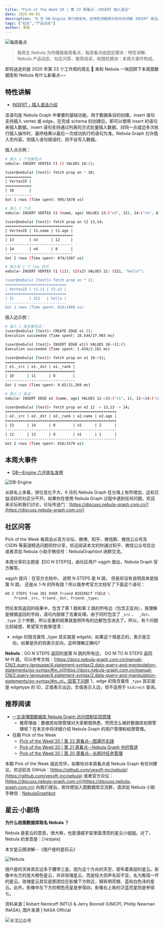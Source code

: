 ```yaml
---
title: "Pick of the Week'20 | 第 23 周看点--INSERT 插入语法"
date: 2020-06-05
description: "6 月 DB-Engine 排行榜发布，在特性讲解部分将为你详解 INSERT 用法…"
tags: ["社区","产品动态"]
author: 清蒸
---
```


![每周看点](https://www-cdn.nebula-graph.com.cn/nebula-blog/PotW.png)

> 每周五 Nebula 为你播报每周看点，每周看点由固定模块：特性讲解、Nebula 产品动态、社区问答、推荐阅读，和随机模块：本周大事件构成。

即将送走的是 2020 年第 23 个工作周的周五 🌝 来和 Nebula 一块回顾下本周图数据库和 Nebula 有什么新看点~~

## 特性讲解

- [INSERT - 插入语法介绍](https://docs.nebula-graph.com.cn/manual-CN/2.query-language/4.statement-syntax/2.data-query-and-manipulation-statements/insert-vertex-syntax/)

该语句是 Nebula Graph 中重要的基础功能，用于数据条目的创建。insert 语句支持插入 vertex 或 edge，在完成 schema 的创建后，即可以使用 insert 的语句来插入数据。insert 语句支持通过列表的方式批量插入数据，对同一点或边多次执行插入操作时，最终结果以最后一次成功执行的语句为准。Nebula Graph 允许插入空内容，但插入语句错误时，则不会写入数据。

插入点示例：
```bash
# 插入 1 个空属性点 
nebula> INSERT VERTEX t1 () VALUES 10:();

(user@nebula) [test]> fetch prop on * 10;
============
| VertexID |
============
| 10       |
------------
Got 1 rows (Time spent: 995/1678 us)

# 插入 2 个点
nebula> INSERT VERTEX t2 (name, age) VALUES 13:("n3", 12), 14:("n4", 8);

(user@nebula) [test]> fetch prop on t2 13,14;
===============================
| VertexID | t2.name | t2.age |
===============================
| 13       | n3      | 12     |
-------------------------------
| 14       | n4      | 8      |
-------------------------------
Got 2 rows (Time spent: 874/1507 us)

# 插入有 2 个 tag 的点
nebula> INSERT VERTEX t1 (i1), t2(s2) VALUES 21: (321, "hello”);

(user@nebula) [test]> fetch prop on * 21;
============================
| VertexID | t1.i1 | t2.s2 |
============================
| 21       | 321   | hello |
----------------------------
Got 1 rows (Time spent: 820/1489 us)
```

插入边示例：
```bash
# 插入 1 条空属性边：
(user@nebula) [test]> CREATE EDGE e1 ();
Execution succeeded (Time spent: 16.544/17.903 ms)

(user@nebula) [test]> INSERT EDGE e1() VALUES 10->11:()
Execution succeeded (Time spent: 1.434/2.161 ms)

(user@nebula) [test]> fetch prop on e1 10->11;
================================
| e1._src | e1._dst | e1._rank |
================================
| 10      | 11      | 0        |
--------------------------------
Got 1 rows (Time spent: 9.65/11.269 ms)

# 插入 2 条边： 
nebula> INSERT EDGE e2 (name, age) VALUES 12->13:("n1", 1), 13->14:("n2", 2);

(user@nebula) [test]> fetch prop on e2 12 -> 13,13 -> 14;
===================================================
| e2._src | e2._dst | e2._rank | e2.name | e2.age |
===================================================
| 13      | 14      | 0        | n2      | 2      |
---------------------------------------------------
| 12      | 13      | 0        | n1      | 1      |
---------------------------------------------------
Got 2 rows (Time spent: 916/1579 us)
```

## 本周大事件

- [DB—Engine 六月排名发榜](https://db-engines.com/en/ranking/graph+dbms)

![DB-Engine](https://www-cdn.nebula-graph.com.cn/nebula-blog/PotW202301.png)

从排名上来看，排位变化不大，6 月的 Nebula Graph 在分值上有所增加，这和日益活跃的社区分不开。如果你在使用 Nebula Graph 过程中遇到任何问题，欢迎来论坛和我们讨论，论坛传送门：[https://discuss.nebula-graph.com.cn/](https://discuss.nebula-graph.com.cn/)

## 社区问答
Pick of the Week 每周会从官方论坛、微博、知乎、微信群、微信公众号及 CSDN 等渠道精选问题同你分享，欢迎阅读本文的你通过知乎、微信公众号后台或者添加 Nebula 小助手微信号：NebulaGraphbot 进群交流。

本周分享的主题是【GO N STEPS】，由社区用户 xqgzh 提出，Nebula Graph 官方解答。

xqgzh 提问：在官方文档中， 说明 N STEPS 是 N 跳， 但是却没有说明具体是指第 N 跳， 还是从 1-N 的所有跳？所以我参考官方文档写了下面这个语句：
```bash
GO 2 STEPS from 301 OVER friend BIDIRECT YIELD \
    friend._src, friend._dst, friend._type;
```
然后发现返回的结果中，包含了第 1 跳和第 2 跳的所有边（包含正反向），我理解是根据返回的字段，语句内部做了去重处理，由于同时包含了 `_src` 、 ` _dst`、`_type` 三个参数，所以去重的结果就是把所有的边都包含进去了。所以，有个问题比较疑惑，希望官方能够澄清：

- edge 的隐含属性 _type 其实就是 edgeId，如果这个值是正的，表示是正向，如果是负的则表示反向，这样理解正确吗?

**Nebula**：GO N STEPS 返回的是第 N 跳的所有边， GO M TO N STEPS 返回 M-N 跳，可以参考文档：[https://docs.nebula-graph.com.cn/manual-CN/2.query-language/4.statement-syntax/2.data-query-and-manipulation-statements/go-syntax/#m_n](https://docs.nebula-graph.com.cn/manual-CN/2.query-language/4.statement-syntax/2.data-query-and-manipulation-statements/go-syntax/#m_n)。回答下问题 1，edge 的隐含属性 `_type` 其实就是 edgetype 的 ID，正值表示出边，负值表示入边，但不适用于 `bidirect` 查询。

## 推荐阅读

- [一文读懂图数据库 Nebula Graph 访问控制实现原理](https://nebula-graph.com.cn/posts/access-control-design-code-nebula-graph/)
   - 推荐理由：数据库权限管理对大家都很熟悉，然而怎么做好数据库权限管理呢？在本文中将详细介绍 Nebula Graph 的用户管理和权限管理。
- 往期 Pick of the Week
   - [Pick of the Week'20 | 第 22 周看点--图遍历实践](https://nebula-graph.com.cn/posts/nebula-graph-weekly-pickup-2020-05-29/)
   - [Pick of the Week'20 | 第 21 周看点--Nebula Graph 中的管道](https://nebula-graph.com.cn/posts/nebula-graph-weekly-pickup-2020-05-22/)
   - [Pick of the Week'20 | 第 20 周看点--长耗时任务管理](https://nebula-graph.com.cn/posts/nebula-graph-weekly-pickup-2020-05-15/)

本期 Pick of the Week 就此完毕，如果你对本周看点或 Nebula Graph 有任何建议，欢迎前去 GitHub：[https://github.com/vesoft-inc/nebula](https://github.com/vesoft-inc/nebula) 或者官方论坛：[https://discuss.nebula-graph.com.cn](https://discuss.nebula-graph.com.cn) 向我们提出。若你想加入图数据库交流群，请添加 Nebula 小助手微信：[NebulaGraphbot](https://nebula-blog.azureedge.net/nebula-blog/nbot.png)

## 星云·小剧场

**为什么给图数据库取名 Nebula ？**

Nebula 是星云的意思，很大嘛，也是漫威宇宙里面漂亮的星云小姐姐。对了，Nebula 的发音是：[ˈnɛbjələ]

本文星云图讲解--《猎户座的星际云》

![Nebula](https://www-cdn.nebula-graph.com.cn/nebula-blog/PotW2023Nebula.png)

猎户座的天体其实远多于腰带三星。因为这个方向的天空，密布着美丽的星云。影像中左方的庞大橙色星云，并非玫瑰星云，而是较大但声名较不显，名为觜宿一环的星云。玫瑰星云其实是那团位在影像下方附近，拥有明亮橙、蓝和白色泽的星云。此外，影像中左下方的橙色亮星是参宿四，影像右上角的泛蓝亮星则是参宿七。

资料来源 | Robert Nemiroff (MTU) & Jerry Bonnell (UMCP), Phillip Newman (NASA);
图片来源 | NASA Official


![关注公众号](https://www-cdn.nebula-graph.com.cn/nebula-blog/WeChatOffical.png)
